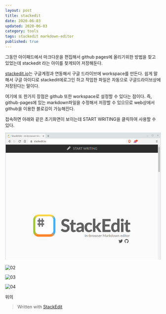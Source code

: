 ```yaml
---
layout: post  
title: stackedit
date: 2020-06-03
updated: 2020-06-03
category: tools
tags: stackedit markdown-editor
published: true
---
```

그동안 아이패드에서 마크다운을 편집해서 github pages에 올리기위한 방법을 찾고 있었는데 stackedit 라는 아이를 찾게되어 저장해둔다. 

[stackedit.io](https://stackedit.io)는 구글계정과 연동해서 구글 드라이브에 workspace를 만든다. 쉽게 말해서 구글 아이디로 stackedit에로그인 하고 작업한 파일은 자동으로 구글드라이브상에 저장된다는 말이다.

여기에 또 한가지 장점은 github 또한 workspace로 설정할 수 있다는 점이다. 즉, github-pages에 있는 markdown파일을 수정해서 저장할 수 있으므로 web상에서 github을 이용한 블로깅이 가능해진다.

접속하면 아래와 같은 초기화면이 보이는데 START WRITING을 클릭하여 사용할 수 있다.

![01](/assets/img/2020-06-03-1.stackedit01.png)

![02](/assets/img/2020-06-03-2.stackedit02.png)

![03](/assets/img/2020-06-03-2.stackedit03.png)

![04](/assets/img/2020-06-03-2.stackedit04.png)

위의 

> Written with [StackEdit](https://stackedit.io/)
<!--stackedit_data:
eyJoaXN0b3J5IjpbLTE0ODEyMjc3NjgsNjA3NTU3MDYwLC02Nz
EyMTk2MzIsLTE2MjkyMjMxNDFdfQ==
-->